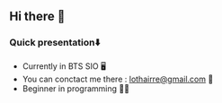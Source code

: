 ## Hi there 👋
 ### Quick presentation⬇️
- Currently in BTS SIO 🖥️
- You can conctact me there : lothairre@gmail.com 📧
- Beginner in programming 👩‍💻
